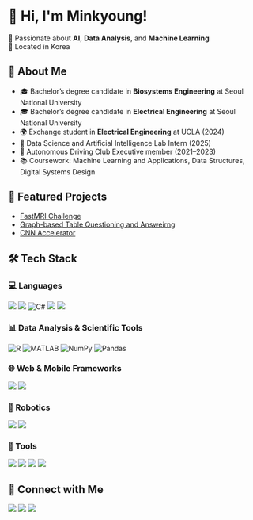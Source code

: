 <h1 align="left">👋 Hi, I'm Minkyoung!</h1>
<p align="left">
  🌱 Passionate about <b>AI</b>, <b>Data Analysis</b>, and <b>Machine Learning</b><br>
  📍 Located in Korea
</p>

## 🧩 About Me

- 🎓 Bachelor’s degree candidate in **Biosystems Engineering** at Seoul National University
- 🎓 Bachelor’s degree candidate in **Electrical Engineering** at Seoul National University
- 🌍 Exchange student in **Electrical Engineering** at UCLA (2024)
- 🔬 Data Science and Artificial Intelligence Lab Intern (2025)
- 🚗 Autonomous Driving Club Executive member (2021–2023)
- 📚 Coursework: Machine Learning and Applications, Data Structures, Digital Systems Design

## 🚀 Featured Projects

- [FastMRI Challenge](https://github.com/Bhabsnu/FastMRI_challenge)
- [Graph-based Table Questioning and Answeirng](https://github.com/Bhabsnu/ondevice_GoT)
- [CNN Accelerator](https://github.com/Bhabsnu/2024-dsd-project)

## 🛠 Tech Stack

### 💻 Languages

<p>
  <img src="https://img.shields.io/badge/C-A8B9CC?style=flat&logo=c&logoColor=white"/>
  <img src="https://img.shields.io/badge/C++-00599C?style=flat&logo=cplusplus&logoColor=white"/>
  <img src="https://img.shields.io/badge/C%23-0078D7?style=flat&logo=csharp&logoColor=white" alt="C#"/>
  <img src="https://img.shields.io/badge/Python-3776AB?style=flat&logo=python&logoColor=white"/>
  <img src="https://img.shields.io/badge/JavaScript-F7DF1E?style=flat&logo=javascript&logoColor=black"/>
</p>

### 📊 Data Analysis & Scientific Tools

<p>
  <img src="https://img.shields.io/badge/R-276DC3?style=flat&logo=r&logoColor=white" alt="R"/>
  <img src="https://img.shields.io/badge/MATLAB-0076A8?style=flat&logo=matlab&logoColor=white" alt="MATLAB"/>
  <img src="https://img.shields.io/badge/NumPy-013243?style=flat&logo=numpy&logoColor=white" alt="NumPy"/>
  <img src="https://img.shields.io/badge/Pandas-150458?style=flat&logo=pandas&logoColor=white" alt="Pandas"/>
</p>

### 🌐 Web & Mobile Frameworks

<p>
  <!-- <img src="https://img.shields.io/badge/Next.js-000000?style=flat&logo=nextdotjs&logoColor=white"/> -->
  <img src="https://img.shields.io/badge/HTML5-E34F26?style=flat&logo=html5&logoColor=white"/>
  <img src="https://img.shields.io/badge/CSS3-1572B6?style=flat&logo=css3&logoColor=white"/>
</p>

### 🤖 Robotics

<p>
  <img src="https://img.shields.io/badge/ROS2-22314E?style=flat&logo=ros&logoColor=white"/>
  <img src="https://img.shields.io/badge/Arduino-00979D?style=flat&logo=arduino&logoColor=white"/>
</p>

### 🔧 Tools

<p>
  <img src="https://img.shields.io/badge/Docker-2496ED?style=flat&logo=docker&logoColor=white"/>
  <img src="https://img.shields.io/badge/Git-F05032?style=flat&logo=git&logoColor=white"/>
  <img src="https://img.shields.io/badge/GitHub-181717?style=flat&logo=github&logoColor=white"/>
  <img src="https://img.shields.io/badge/VSCode-007ACC?style=flat&logo=visualstudiocode&logoColor=white"/>
</p>

## 👤 Connect with Me

<p>
  <a href="https://github.com/Bhabsnu"><img src="https://img.shields.io/badge/GitHub-181717?style=flat&logo=github&logoColor=white"/></a>
  <a href="https://www.linkedin.com/in/minkyoung-koo-9186172a7/"><img src="https://img.shields.io/badge/LinkedIn-0077B5?style=flat&logo=linkedin&logoColor=white"/></a>
  <a href="mailto:mink1836@snu.ac.kr"><img src="https://img.shields.io/badge/Email-D14836?style=flat&logo=gmail&logoColor=white"/></a>
</p>
